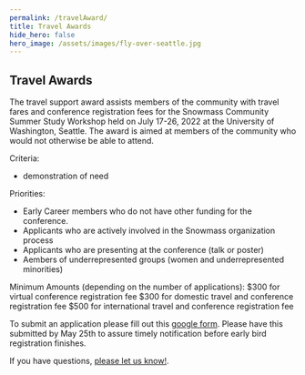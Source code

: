 ```yaml
---
permalink: /travelAward/
title: Travel Awards
hide_hero: false
hero_image: /assets/images/fly-over-seattle.jpg
---
```


## Travel Awards

The travel support award assists members of the community with travel fares and conference registration fees for the Snowmass Community Summer Study Workshop held on July 17-26, 2022 at the University of Washington, Seattle. The award is aimed at members of the community who would not otherwise be able to attend. 

Criteria:
* demonstration of need

Priorities:
* Early Career members who do not have other funding for the conference.
* Applicants who are actively involved in the Snowmass organization process 
* Applicants who are presenting at the conference (talk or poster)
* Aembers of underrepresented groups (women and underrepresented minorities)

Minimum Amounts (depending on the number of applications):
$300 for virtual conference registration fee
$300 for domestic travel and conference registration fee
$500 for international travel and conference registration fee

To submit an application please fill out this [google form](https://forms.gle/EtEwoWwPwUWoqLZA6). Please have this submitted by May 25th to assure timely notification before early bird registration finishes.

If you have questions, [please let us know!](mailto:snowmass-loc2022@uw.edu).
